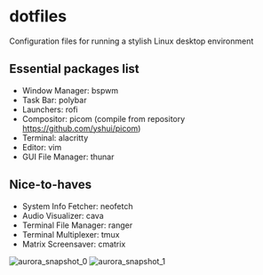# dotfiles

Configuration files for running a stylish Linux desktop environment

## Essential packages list
- Window Manager: bspwm
- Task Bar: polybar
- Launchers: rofi
- Compositor: picom (compile from repository https://github.com/yshui/picom)
- Terminal: alacritty
- Editor: vim
- GUI File Manager: thunar

## Nice-to-haves
- System Info Fetcher: neofetch
- Audio Visualizer: cava
- Terminal File Manager: ranger
- Terminal Multiplexer: tmux
- Matrix Screensaver: cmatrix

![aurora_snapshot_0](https://user-images.githubusercontent.com/46363213/137676878-387c8ac1-02e5-4858-b7dc-16a98bdf6e66.png)
![aurora_snapshot_1](https://user-images.githubusercontent.com/46363213/137676883-bcaee77a-c1ed-46c9-bbf5-1b64d2d619b9.png)
